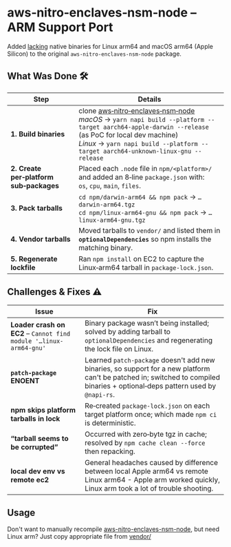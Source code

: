 # aws‑nitro‑enclaves‑nsm‑node – ARM Support Port

Added [lacking](https://github.com/wei-rong-1/aws-nitro-enclaves-nsm-node?tab=readme-ov-file#support-os) native binaries for Linux arm64 and macOS arm64 (Apple Silicon) to the original `aws‑nitro‑enclaves‑nsm‑node` package.

## What Was Done 🛠️

| Step | Details |
| ---- | ------- |
| **1. Build binaries** | clone [aws‑nitro‑enclaves‑nsm‑node](https://github.com/wei-rong-1/aws-nitro-enclaves-nsm-node) <br> *macOS* → `yarn napi build --platform --target aarch64-apple-darwin --release` (as PoC for local dev machine)<br>*Linux* → `yarn napi build --platform --target aarch64-unknown-linux-gnu --release` |
| **2. Create per‑platform sub‑packages** | Placed each `.node` file in `npm/<platform>/` and added an 8‑line `package.json` with:<br>`os`, `cpu`, `main`, `files`. |
| **3. Pack tarballs** | `cd npm/darwin-arm64 && npm pack` → `…darwin-arm64.tgz`<br>`cd npm/linux-arm64-gnu && npm pack` → `…linux-arm64-gnu.tgz` |
| **4. Vendor tarballs** | Moved tarballs to `vendor/` and listed them in **`optionalDependencies`** so npm installs the matching binary. |
| **5. Regenerate lockfile** | Ran `npm install` on EC2 to capture the Linux‑arm64 tarball in `package-lock.json`. |

## Challenges & Fixes ⚠️

| Issue | Fix |
| ----- | --- |
| **Loader crash on EC2** – `Cannot find module '…linux-arm64-gnu'` | Binary package wasn’t being installed; solved by adding tarball to `optionalDependencies` and regenerating the lock file on Linux. |
| **`patch‑package` ENOENT** | Learned ``patch-package`` doesn't add new binaries, so support for a new platform can't be patched in; switched to compiled binaries + optional‑deps pattern used by `@napi-rs`. |
| **npm skips platform tarballs in lock** | Re‑created `package-lock.json` on each target platform once; which made `npm ci` is deterministic. |
| **“tarball seems to be corrupted”** | Occurred with zero‑byte tgz in cache; resolved by `npm cache clean --force` then repacking. |
| **local dev env vs remote ec2** | General headaches caused by difference between local Apple arm64 vs remote Linux arm64 - Apple arm worked quickly, Linux arm took a lot of trouble shooting.| 

## Usage
Don't want to manually recompile [aws-nitro-enclaves-nsm-node](https://github.com/wei-rong-1/aws-nitro-enclaves-nsm-node), but need Linux arm? Just copy appropriate file from [vendor/](https://github.com/s-alad/le-AMM/tree/main/sequencer/enclave/vendor)
